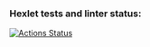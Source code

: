 ### Hexlet tests and linter status:
[![Actions Status](https://github.com/YuriiKostyuk/python-project-49/actions/workflows/hexlet-check.yml/badge.svg)](https://github.com/YuriiKostyuk/python-project-49/actions)